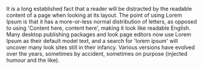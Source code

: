 It is a long established fact that a reader will be distracted
 by the readable content of a page when looking at its layout.
  The point of using Lorem Ipsum is that it has a more-or-less 
  normal distribution of letters, as opposed to using 'Content 
  here, content here', making it look like readable English. 
  Many desktop publishing packages and look page editors now use
   Lorem Ipsum as their default model text, and a search for 
   'lorem ipsum' will uncover many look sites still in their 
   infancy. Various versions have evolved over the years,
    sometimes by accident, sometimes on purpose (injected
     humour and the like).           